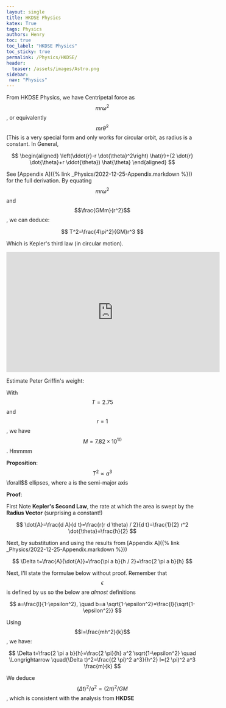 ```yaml
---
layout: single
title: HKDSE Physics
katex: True
tags: Physics
authors: Henry
toc: true
toc_label: "HKDSE Physics"
toc_sticky: true
permalink: /Physics/HKDSE/
header:
  teaser: /assets/images/Astro.png
sidebar:
 nav: "Physics"
---
```

From HKDSE Physics, we have Centripetal force as $$mr\omega^2$$, or equivalently $$mr \dot{\theta}^2$$ (This is a very special form and only works for circular orbit, as radius is a constant. In General,

$$
\begin{aligned}
\left(\ddot{r}-r \dot{\theta}^2\right) \hat{r}+(2 \dot{r} \dot{\theta}+r \ddot{\theta}) \hat{\theta}
\end{aligned}
$$

See [Appendix A]({% link _Physics/2022-12-25-Appendix.markdown %})) for the full derivation.
By equating $$mr\omega^2$$ and $$\frac{GMm}{r^2}$$, we can deduce:

$$
T^2=\frac{4\pi^2}{GM}r^3
$$

Which is Kepler's third law (in circular motion). 


<iframe width="560" height="315" src="https://www.youtube.com/embed/MFcT4Hsx7VQ" title="YouTube video player" frameborder="0" allow="accelerometer; autoplay; clipboard-write; encrypted-media; gyroscope; picture-in-picture" allowfullscreen></iframe>

Estimate Peter Griffin's weight:

With $$T=2.75$$ and $$r=1$$, we have $$M=7.82 \times 10^10$$. Hmmmm

**Proposition**: $$T^2 \propto a^3$$ \forall$$ ellipses, where a is the semi-major axis

**Proof**:

First Note **Kepler's Second Law**, the rate at which the area is swept by the **Radius Vector** (surprising a constant!)

$$
\dot{A}=\frac{d A}{d t}=\frac{r(r d \theta) / 2}{d t}=\frac{1}{2} r^2 \dot{\theta}=\frac{h}{2}
$$

Next, by substitution and using the results from [Appendix A]({% link _Physics/2022-12-25-Appendix.markdown %}))


$$
\Delta t=\frac{A}{\dot{A}}=\frac{\pi a b}{h / 2}=\frac{2 \pi a b}{h}
$$

Next, I'll state the formulae below without proof. Remember that $$\epsilon$$ is defined by us so the below are *almost* definitions

$$
a=\frac{l}{1-\epsilon^2}, \quad b=a \sqrt{1-\epsilon^2}=\frac{l}{\sqrt{1-\epsilon^2}}
$$

Using $$l=\frac{mh^2}{k}$$, we have:

$$
\Delta t=\frac{2 \pi a b}{h}=\frac{2 \pi}{h} a^2 \sqrt{1-\epsilon^2} \quad \Longrightarrow \quad(\Delta t)^2=\frac{(2 \pi)^2 a^3}{h^2} l=(2 \pi)^2 a^3 \frac{m}{k}
$$

We deduce $$(\Delta t)^2 / a^2=(2 \pi)^2 / G M$$, which is consistent with the analysis from **HKDSE**
